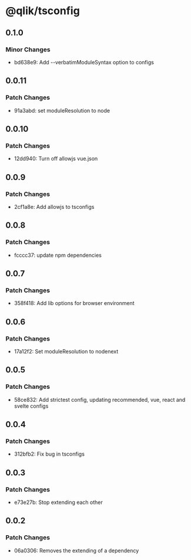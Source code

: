 # @qlik/tsconfig

## 0.1.0

### Minor Changes

- bd638e9: Add --verbatimModuleSyntax option to configs

## 0.0.11

### Patch Changes

- 91a3abd: set moduleResolution to node

## 0.0.10

### Patch Changes

- 12dd940: Turn off allowjs vue.json

## 0.0.9

### Patch Changes

- 2cf1a8e: Add allowjs to tsconfigs

## 0.0.8

### Patch Changes

- fcccc37: update npm dependencies

## 0.0.7

### Patch Changes

- 358f418: Add lib options for browser environment

## 0.0.6

### Patch Changes

- 17a12f2: Set moduleResolution to nodenext

## 0.0.5

### Patch Changes

- 58ce832: Add strictest config, updating recommended, vue, react and svelte configs

## 0.0.4

### Patch Changes

- 312bfb2: Fix bug in tsconfigs

## 0.0.3

### Patch Changes

- e73e27b: Stop extending each other

## 0.0.2

### Patch Changes

- 06a0306: Removes the extending of a dependency
